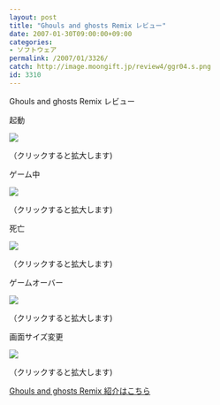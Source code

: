 ```yaml
---
layout: post
title: "Ghouls and ghosts Remix レビュー"
date: 2007-01-30T09:00:00+09:00
categories:
- ソフトウェア
permalink: /2007/01/3326/
catch: http://image.moongift.jp/review4/ggr04.s.png
id: 3310
---
```

Ghouls and ghosts Remix レビュー  
<!--more-->

起動

  

[![](http://image.moongift.jp/review4/ggr01.s.png)](http://image.moongift.jp/review4/ggr01.png)  
  
（クリックすると拡大します)

  

ゲーム中

  

[![](http://image.moongift.jp/review4/ggr03.s.png)](http://image.moongift.jp/review4/ggr03.png)  
  
（クリックすると拡大します)

  

死亡

  

[![](http://image.moongift.jp/review4/ggr04.s.png)](http://image.moongift.jp/review4/ggr04.png)  
  
（クリックすると拡大します)

  

ゲームオーバー

  

[![](http://image.moongift.jp/review4/ggr05.s.png)](http://image.moongift.jp/review4/ggr05.png)  
  
（クリックすると拡大します)

  

画面サイズ変更

  

[![](http://image.moongift.jp/review4/ggr06.s.png)](http://image.moongift.jp/review4/ggr06.png)  
  
（クリックすると拡大します)

  

[Ghouls and ghosts Remix 紹介はこちら](http://oss.moongift.jp/intro/i-3322.html)

